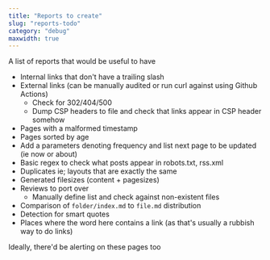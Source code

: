 ```yaml
---
title: "Reports to create"
slug: "reports-todo"
category: "debug"
maxwidth: true
---
```


A list of reports that would be useful to have

* Internal links that don't have a trailing slash
* External links (can be manually audited or run curl against using Github Actions)
  * Check for 302/404/500
  * Dump CSP headers to file and check that links appear in CSP header somehow
* Pages with a malformed timestamp
* Pages sorted by age
* Add a parameters denoting frequency and list next page to be updated (ie now or about)
* Basic regex to check what posts appear in robots.txt, rss.xml
* Duplicates ie; layouts that are exactly the same
* Generated filesizes (content + pagesizes)
* Reviews to port over
  * Manually define list and check against non-existent files
* Comparison of `folder/index.md` to `file.md` distribution
* Detection for smart quotes
* Places where the word here contains a link (as that's usually a rubbish way to do links)

Ideally, there'd be alerting on these pages too